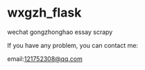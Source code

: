 # wxgzh_flask
wechat gongzhonghao essay scrapy

If you have any problem, you can contact me:

email:121752308@qq.com